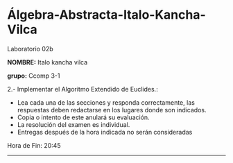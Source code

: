# Álgebra-Abstracta-Italo-Kancha-Vilca
Laboratorio 02b

**NOMBRE:** Italo kancha vilca

**grupo:** Ccomp 3-1


 2.- Implementar el Algoritmo Extendido de Euclides.:

- Lea cada una de las secciones y responda correctamente, las respuestas deben redactarse en los lugares donde son indicados.
- Copia o intento de este anulará su evaluación.
- La resolución del examen es individual.
- Entregas después de la hora indicada no serán consideradas

Hora de Fin: 20:45

---

